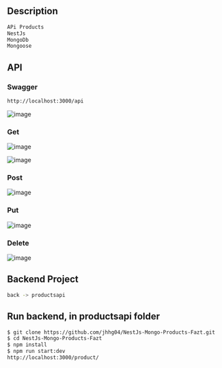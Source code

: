 
## Description
```bash
APi Products
NestJs 
MongoDb
Mongoose
```
## API
### Swagger
```bash
http://localhost:3000/api
```
![image](https://github.com/jhhg04/NestJs-Mongo-React-Tasks-Fazt/assets/52834318/6e9ba0b7-b528-4672-bbb9-3849a8994802)

### Get
![image](https://github.com/jhhg04/NestJs-Mongo-Products-Fazt/assets/52834318/fdd0a79b-a6cb-4da1-98ba-80446094cb93)

![image](https://github.com/jhhg04/NestJs-Mongo-Products-Fazt/assets/52834318/dc4f6543-4acc-4643-8e86-ee2b061cf0fb)

### Post
![image](https://github.com/jhhg04/NestJs-Mongo-Products-Fazt/assets/52834318/64e38d69-5177-427c-b647-a16c50587294)

### Put
![image](https://github.com/jhhg04/NestJs-Mongo-Products-Fazt/assets/52834318/33cad43c-7ee4-44e1-b9fa-b432a416494d)

### Delete
![image](https://github.com/jhhg04/NestJs-Mongo-Products-Fazt/assets/52834318/0cf4b55d-da53-4610-9ddc-c5de72009481)

## Backend Project

```bash
back -> productsapi

```

## Run backend, in productsapi folder

```bash
$ git clone https://github.com/jhhg04/NestJs-Mongo-Products-Fazt.git
$ cd NestJs-Mongo-Products-Fazt
$ npm install
$ npm run start:dev
http://localhost:3000/product/
```

